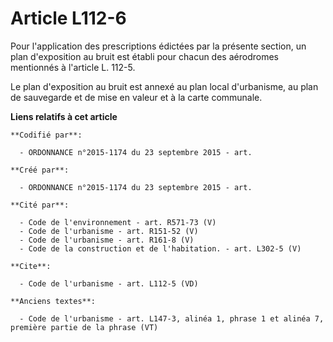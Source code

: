 # Article L112-6

Pour l'application des prescriptions édictées par la présente section, un plan d'exposition au bruit est établi pour chacun
des aérodromes mentionnés à l'article L. 112-5. 

Le plan d'exposition au bruit est annexé au plan local d'urbanisme, au plan de sauvegarde et de mise en valeur et à la carte
communale.

**Liens relatifs à cet article**

	**Codifié par**:

	  - ORDONNANCE n°2015-1174 du 23 septembre 2015 - art.

	**Créé par**:

	  - ORDONNANCE n°2015-1174 du 23 septembre 2015 - art.

	**Cité par**:

	  - Code de l'environnement - art. R571-73 (V)
	  - Code de l'urbanisme - art. R151-52 (V)
	  - Code de l'urbanisme - art. R161-8 (V)
	  - Code de la construction et de l'habitation. - art. L302-5 (V)

	**Cite**:

	  - Code de l'urbanisme - art. L112-5 (VD)

	**Anciens textes**:

	  - Code de l'urbanisme - art. L147-3, alinéa 1, phrase 1 et alinéa 7, première partie de la phrase (VT)
